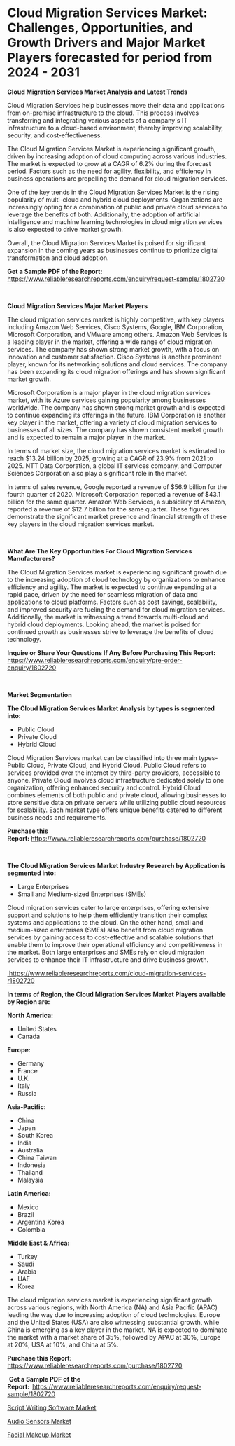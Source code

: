 <p><h1>Cloud Migration Services Market: Challenges, Opportunities, and Growth Drivers and Major Market Players forecasted for period from 2024 - 2031</h1></p><p><strong>Cloud Migration Services Market Analysis and Latest Trends</strong></p>
<p><p>Cloud Migration Services help businesses move their data and applications from on-premise infrastructure to the cloud. This process involves transferring and integrating various aspects of a company's IT infrastructure to a cloud-based environment, thereby improving scalability, security, and cost-effectiveness.</p><p>The Cloud Migration Services Market is experiencing significant growth, driven by increasing adoption of cloud computing across various industries. The market is expected to grow at a CAGR of 6.2% during the forecast period. Factors such as the need for agility, flexibility, and efficiency in business operations are propelling the demand for cloud migration services.</p><p>One of the key trends in the Cloud Migration Services Market is the rising popularity of multi-cloud and hybrid cloud deployments. Organizations are increasingly opting for a combination of public and private cloud services to leverage the benefits of both. Additionally, the adoption of artificial intelligence and machine learning technologies in cloud migration services is also expected to drive market growth.</p><p>Overall, the Cloud Migration Services Market is poised for significant expansion in the coming years as businesses continue to prioritize digital transformation and cloud adoption.</p></p>
<p><strong>Get a Sample PDF of the Report:&nbsp;</strong> <a href="https://www.reliableresearchreports.com/enquiry/request-sample/1802720">https://www.reliableresearchreports.com/enquiry/request-sample/1802720</a></p>
<p>&nbsp;</p>
<p><strong>Cloud Migration Services Major Market Players</strong></p>
<p><p>The cloud migration services market is highly competitive, with key players including Amazon Web Services, Cisco Systems, Google, IBM Corporation, Microsoft Corporation, and VMware among others. Amazon Web Services is a leading player in the market, offering a wide range of cloud migration services. The company has shown strong market growth, with a focus on innovation and customer satisfaction. Cisco Systems is another prominent player, known for its networking solutions and cloud services. The company has been expanding its cloud migration offerings and has shown significant market growth.</p><p>Microsoft Corporation is a major player in the cloud migration services market, with its Azure services gaining popularity among businesses worldwide. The company has shown strong market growth and is expected to continue expanding its offerings in the future. IBM Corporation is another key player in the market, offering a variety of cloud migration services to businesses of all sizes. The company has shown consistent market growth and is expected to remain a major player in the market.</p><p>In terms of market size, the cloud migration services market is estimated to reach $13.24 billion by 2025, growing at a CAGR of 23.9% from 2021 to 2025. NTT Data Corporation, a global IT services company, and Computer Sciences Corporation also play a significant role in the market.</p><p>In terms of sales revenue, Google reported a revenue of $56.9 billion for the fourth quarter of 2020. Microsoft Corporation reported a revenue of $43.1 billion for the same quarter. Amazon Web Services, a subsidiary of Amazon, reported a revenue of $12.7 billion for the same quarter. These figures demonstrate the significant market presence and financial strength of these key players in the cloud migration services market.</p></p>
<p>&nbsp;</p>
<p><strong>What Are The Key Opportunities For Cloud Migration Services Manufacturers?</strong></p>
<p><p>The Cloud Migration Services market is experiencing significant growth due to the increasing adoption of cloud technology by organizations to enhance efficiency and agility. The market is expected to continue expanding at a rapid pace, driven by the need for seamless migration of data and applications to cloud platforms. Factors such as cost savings, scalability, and improved security are fueling the demand for cloud migration services. Additionally, the market is witnessing a trend towards multi-cloud and hybrid cloud deployments. Looking ahead, the market is poised for continued growth as businesses strive to leverage the benefits of cloud technology.</p></p>
<p><strong>Inquire or Share Your Questions If Any Before Purchasing This Report:</strong> <a href="https://www.reliableresearchreports.com/enquiry/pre-order-enquiry/1802720">https://www.reliableresearchreports.com/enquiry/pre-order-enquiry/1802720</a></p>
<p>&nbsp;</p>
<p><strong>Market Segmentation</strong></p>
<p><strong>The Cloud Migration Services Market Analysis by types is segmented into:</strong></p>
<p><ul><li>Public Cloud</li><li>Private Cloud</li><li>Hybrid Cloud</li></ul></p>
<p><p>Cloud Migration Services market can be classified into three main types- Public Cloud, Private Cloud, and Hybrid Cloud. Public Cloud refers to services provided over the internet by third-party providers, accessible to anyone. Private Cloud involves cloud infrastructure dedicated solely to one organization, offering enhanced security and control. Hybrid Cloud combines elements of both public and private cloud, allowing businesses to store sensitive data on private servers while utilizing public cloud resources for scalability. Each market type offers unique benefits catered to different business needs and requirements.</p></p>
<p><strong>Purchase this Report:&nbsp;</strong><a href="https://www.reliableresearchreports.com/purchase/1802720">https://www.reliableresearchreports.com/purchase/1802720</a></p>
<p>&nbsp;</p>
<p><strong>The Cloud Migration Services Market Industry Research by Application is segmented into:</strong></p>
<p><ul><li>Large Enterprises</li><li>Small and Medium-sized Enterprises (SMEs)</li></ul></p>
<p><p>Cloud migration services cater to large enterprises, offering extensive support and solutions to help them efficiently transition their complex systems and applications to the cloud. On the other hand, small and medium-sized enterprises (SMEs) also benefit from cloud migration services by gaining access to cost-effective and scalable solutions that enable them to improve their operational efficiency and competitiveness in the market. Both large enterprises and SMEs rely on cloud migration services to enhance their IT infrastructure and drive business growth.</p></p>
<p><a href="https://www.reliableresearchreports.com/cloud-migration-services-r1802720">&nbsp;https://www.reliableresearchreports.com/cloud-migration-services-r1802720</a></p>
<p><strong>In terms of Region, the Cloud Migration Services Market Players available by Region are:</strong></p>
<p>
    <p> <strong> North America: </strong>
        <ul>
            <li>United States</li>
            <li>Canada</li>
        </ul>
        </p> 
    <p> <strong> Europe: </strong>
        <ul>
            <li>Germany</li>
            <li>France</li>
            <li>U.K.</li>
            <li>Italy</li>
            <li>Russia</li>
        </ul>
        </p> 
    <p> <strong> Asia-Pacific: </strong>
        <ul>
            <li>China</li>
            <li>Japan</li>
            <li>South Korea</li>
            <li>India</li>
            <li>Australia</li>
            <li>China Taiwan</li>
            <li>Indonesia</li>
            <li>Thailand</li>
            <li>Malaysia</li>
        </ul>
        </p> 
    <p> <strong> Latin America: </strong>
        <ul>
            <li>Mexico</li>
            <li>Brazil</li>
            <li>Argentina Korea</li>
            <li>Colombia</li>
        </ul>
        </p> 
    <p> <strong> Middle East & Africa: </strong>
        <ul>
            <li>Turkey</li>
            <li>Saudi</li>
            <li>Arabia</li>
            <li>UAE</li>
            <li>Korea</li>
        </ul>
    </p>
    </p>
<p><p>The cloud migration services market is experiencing significant growth across various regions, with North America (NA) and Asia Pacific (APAC) leading the way due to increasing adoption of cloud technologies. Europe and the United States (USA) are also witnessing substantial growth, while China is emerging as a key player in the market. NA is expected to dominate the market with a market share of 35%, followed by APAC at 30%, Europe at 20%, USA at 10%, and China at 5%.</p></p>
<p><strong>Purchase this Report: </strong><a href="https://www.reliableresearchreports.com/purchase/1802720">https://www.reliableresearchreports.com/purchase/1802720</a></p>
<p>&nbsp;<strong>Get a Sample PDF of the Report:&nbsp;&nbsp;</strong><a href="https://www.reliableresearchreports.com/enquiry/request-sample/1802720">https://www.reliableresearchreports.com/enquiry/request-sample/1802720</a></p>
<p><strong></strong></p>
<p><p><a href="https://github.com/edytherolanlouisejk1miz0wig/Market-Research-Report-List-2/blob/main/script-writing-software-market.md">Script Writing Software Market</a></p><p><a href="https://www.linkedin.com/pulse/analyzing-audio-sensors-market-global-industry-perspective-9zeye?trackingId=NNiYYfUrEU0Iq4lxqnjXeQ%3D%3D">Audio Sensors Market</a></p><p><a href="https://github.com/EunaWiegad2023/Market-Research-Report-List-1/blob/main/facial-makeup-market.md">Facial Makeup Market</a></p></p>